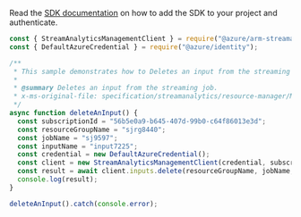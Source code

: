Read the [SDK documentation](https://github.com/Azure/azure-sdk-for-js/blob/%40azure%2Farm-streamanalytics_4.0.1/sdk/streamanalytics/arm-streamanalytics/README.md) on how to add the SDK to your project and authenticate.

```javascript
const { StreamAnalyticsManagementClient } = require("@azure/arm-streamanalytics");
const { DefaultAzureCredential } = require("@azure/identity");

/**
 * This sample demonstrates how to Deletes an input from the streaming job.
 *
 * @summary Deletes an input from the streaming job.
 * x-ms-original-file: specification/streamanalytics/resource-manager/Microsoft.StreamAnalytics/stable/2020-03-01/examples/Input_Delete.json
 */
async function deleteAnInput() {
  const subscriptionId = "56b5e0a9-b645-407d-99b0-c64f86013e3d";
  const resourceGroupName = "sjrg8440";
  const jobName = "sj9597";
  const inputName = "input7225";
  const credential = new DefaultAzureCredential();
  const client = new StreamAnalyticsManagementClient(credential, subscriptionId);
  const result = await client.inputs.delete(resourceGroupName, jobName, inputName);
  console.log(result);
}

deleteAnInput().catch(console.error);
```
